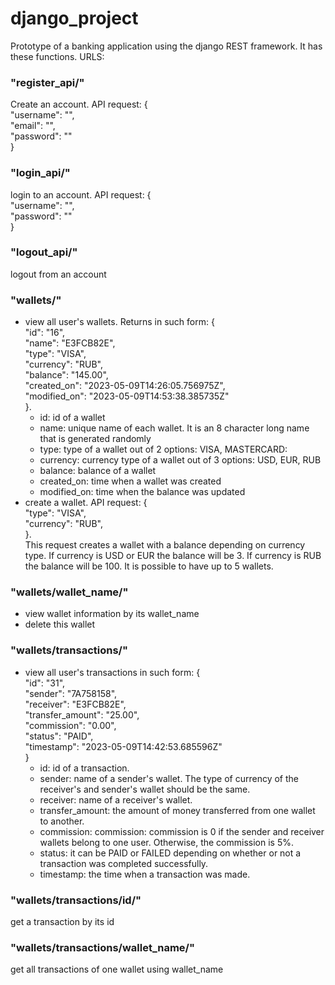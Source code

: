 # django_project
Prototype of a banking application using the django REST framework. It has these functions.
URLS:
### "register_api/"
Create an account. API request: {  
    "username": "",  
    "email": "",  
    "password": ""  
}
### "login_api/"
login to an account. API request: {  
    "username": "",  
    "password": ""  
}
### "logout_api/"
logout from an account

### "wallets/"
* view all user's wallets. Returns in such form: {  
        "id": "16",  
        "name": "E3FCB82E",  
        "type": "VISA",  
        "currency": "RUB",  
        "balance": "145.00",  
        "created_on": "2023-05-09T14:26:05.756975Z",  
        "modified_on": "2023-05-09T14:53:38.385735Z"  
    }. 
    * id: id of a wallet
    * name: unique name of each wallet. It is an 8 character long name that is generated randomly  
    * type: type of a wallet out of 2 options: VISA, MASTERCARD:
    * currency: currency type of a wallet out of 3 options: USD, EUR, RUB
    * balance: balance of a wallet
    * created_on: time when a wallet was created
    * modified_on: time when the balance was updated
* create a wallet. API request: {  
        "type": "VISA",  
        "currency": "RUB",  
    }.  
    This request creates a wallet with a balance depending on currency type. If currency is USD or EUR the balance will be 3. If currency is RUB the balance will be 100. It is possible to have up to 5 wallets.

### "wallets/wallet_name/"
* view wallet information by its wallet_name
* delete this wallet

### "wallets/transactions/"
* view all user's transactions in such form: {  
            "id": "31",  
            "sender": "7A758158",  
            "receiver": "E3FCB82E",  
            "transfer_amount": "25.00",  
            "commission": "0.00",  
            "status": "PAID",  
            "timestamp": "2023-05-09T14:42:53.685596Z"  
        }   
    * id: id of a transaction.
    * sender: name of a sender's wallet. The type of currency of the receiver's and sender's wallet should be the same.
    * receiver: name of a receiver's wallet.
    * transfer_amount: the amount of money transferred from one wallet to another.  
    * commission: commission: commission is 0 if the sender and receiver wallets belong to one user. Otherwise, the commission is 5%.
    * status: it can be PAID or FAILED depending on whether or not a transaction was completed successfully.
    * timestamp: the time when a transaction was made.

### "wallets/transactions/id/"
get a transaction by its id

### "wallets/transactions/wallet_name/" 
get all transactions of one wallet using wallet_name
